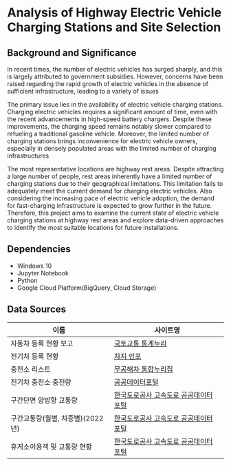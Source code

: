 # Analysis of Highway Electric Vehicle Charging Stations and Site Selection

## Background and Significance
In recent times, the number of electric vehicles has surged sharply, and this is largely attributed to government subsidies. However, concerns have been raised regarding the rapid growth of electric vehicles in the absence of sufficient infrastructure, leading to a variety of issues

The primary issue lies in the availability of electric vehicle charging stations. Charging electric vehicles requires a significant amount of time, even with the recent advancements in high-speed battery chargers. Despite these improvements, the charging speed remains notably slower compared to refueling a traditional gasoline vehicle. Moreover, the limited number of charging stations brings inconvenience for electric vehicle owners, especially in densely populated areas with the limited number of charging infrastructures

The most representative locations are highway rest areas. Despite attracting a large number of people, rest areas inherently have a limited number of charging stations due to their geographical limitations. This limitation fails to adequately meet the current demand for charging electric vehicles. Also considering the increasing pace of electric vehicle adoption, the demand for fast-charging infrastructure is expected to grow further in the future. Therefore, this project aims to examine the current state of electric vehicle charging stations at highway rest areas and explore data-driven approaches to identify the most suitable locations for future installations.

## Dependencies
- Windows 10
- Jupyter Notebook
- Python
- Google Cloud Platform(BigQuery, Cloud Storage)

## Data Sources

|이름|사이트명|
|-----|-----|
|자동차 등록 현황 보고|[국토교통 통계누리](https://stat.molit.go.kr/portal/cate/statFileView.do?hRsId=58&hFormId=1244&hSelectId=1244&sStyleNum=562&sStart=2021&sEnd=2021&hPoint=00&hAppr=1)|
|전기차 등록 현황|[차지 인포](https://chargeinfo.ksga.org/front/statistics/evCar)|
|충전소 리스트|[무공해차 통합누리집](https://ev.or.kr/nportal/monitor/evMap.do)|
|전기차 충전소 충전량|[공공데이터포털](https://www.data.go.kr/data/15102510/fileData.do)|
|구간단면 양방향 교통량|[한국도로공사 고속도로 공공데이터 포털](https://data.ex.co.kr/portal/fdwn/view?type=TCS&num=67&requestfrom=dataset)|
|구간교통량(월별, 차종별)(2022년)|[한국도로공사 고속도로 공공데이터 포털](https://data.ex.co.kr/portal/docu/docuList?datasetId=17&serviceType=&keyWord=&searchDayFrom=2014.12.01&searchDayTo=2023.11.14&CATEGORY=TR&GROUP_TR=TRAF_STAT&sId=17)|
|휴게소이용객 및 교통량 현황|[한국도로공사 고속도로 공공데이터 포털](https://data.ex.co.kr/portal/docu/docuList?datasetId=811&serviceType=&keyWord=%ED%9C%B4%EA%B2%8C%EC%86%8C&searchDayFrom=2014.12.01&searchDayTo=2023.11.14&CATEGORY=&GROUP_TR=&sId=811)|

